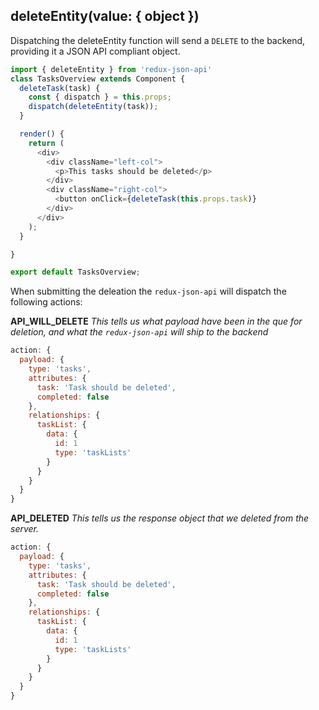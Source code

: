 ## deleteEntity(value: { object })
Dispatching the deleteEntity function will send a `DELETE` to the backend, providing it a JSON API compliant object.

```javascript
import { deleteEntity } from 'redux-json-api'
class TasksOverview extends Component {
  deleteTask(task) {
    const { dispatch } = this.props;
    dispatch(deleteEntity(task));
  }

  render() {
    return (
      <div>
        <div className="left-col">
          <p>This tasks should be deleted</p>
        </div>
        <div className="right-col">
          <button onClick={deleteTask(this.props.task)}
        </div>
      </div>
    );
  }

}

export default TasksOverview;
```
When submitting the deleation the `redux-json-api` will dispatch the following actions:

__API_WILL_DELETE__
_This tells us what payload have been in the que for deletion, and what the `redux-json-api` will ship to the backend_
```javascript
action: {
  payload: {
    type: 'tasks',
    attributes: {
      task: 'Task should be deleted',
      completed: false
    },
    relationships: {
      taskList: {
        data: {
          id: 1
          type: 'taskLists'
        }
      }
    }
  }
}
```

__API_DELETED__
_This tells us the response object that we deleted from the server._
```javascript
action: {
  payload: {
    type: 'tasks',
    attributes: {
      task: 'Task should be deleted',
      completed: false
    },
    relationships: {
      taskList: {
        data: {
          id: 1
          type: 'taskLists'
        }
      }
    }
  }
}
```
